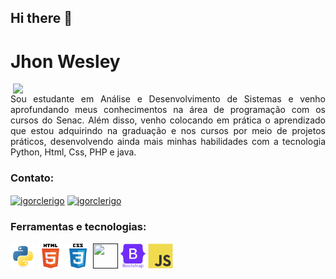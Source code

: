 ## Hi there 👋

<h1 align="left">Jhon Wesley</h1>
<img align="right" width="500" background-color: transparent; src="https://camo.githubusercontent.com/7de37139d0b4c1ce40865e799b446c0e963a3dd8fb68d239707237c40604fa3d/68747470733a2f2f63646e2e6472696262626c652e636f6d2f75736572732f3733303730332f73637265656e73686f74732f363538313234332f6176656e746f2e676966">


<p align="justify">Sou estudante em Análise e Desenvolvimento de Sistemas e venho aprofundando meus conhecimentos na área de programação com os cursos do Senac.
Além disso, venho colocando em prática o aprendizado que estou adquirindo na graduação e nos cursos por meio de projetos práticos, desenvolvendo ainda mais minhas habilidades com a tecnologia Python, Html, Css, PHP e java.</p>


<h3>Contato:</h3>
<p align="left">
<a href="https://linkedin.com/in/igorclerigo" target="blank"><img align="center" src="https://raw.githubusercontent.com/rahuldkjain/github-profile-readme-generator/master/src/images/icons/Social/linked-in-alt.svg" alt="igorclerigo" height="30" width="40" /></a>
<a href="https://stackoverflow.com/users/igorclerigo" target="blank"><img align="center" src="https://raw.githubusercontent.com/rahuldkjain/github-profile-readme-generator/master/src/images/icons/Social/stack-overflow.svg" alt="igorclerigo" height="30" width="40" /></a>
</p>
<h3 align="left">Ferramentas e tecnologias:</h3>
<p align="left">
<a href=""><img src="https://raw.githubusercontent.com/devicons/devicon/master/icons/python/python-original.svg" width="40" height="40"/></a>
<a href=""><img src="https://raw.githubusercontent.com/devicons/devicon/master/icons/html5/html5-original-wordmark.svg" width="40" height="40"/></a>
<a href=""><img src="https://raw.githubusercontent.com/devicons/devicon/master/icons/css3/css3-original-wordmark.svg" width="40" height="40"/></a>
<a href=""><img src="https://www.vectorlogo.zone/logos/git-scm/git-scm-icon.svg" width="40" height="40"/></a>
<a href=""><img src="https://raw.githubusercontent.com/devicons/devicon/master/icons/bootstrap/bootstrap-plain-wordmark.svg" width="40" height="40"/></a> 
<a href=""><img src="https://raw.githubusercontent.com/devicons/devicon/master/icons/javascript/javascript-original.svg" width="40" height="40"/></a>
</p>
